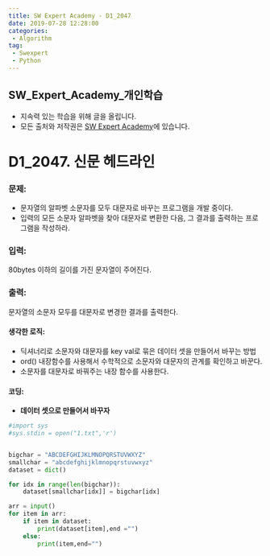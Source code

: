```yaml
---
title: SW Expert Academy - D1_2047
date: 2019-07-28 12:28:00
categories:
 - Algorithm
tag:
 - Swexpert
 - Python
---
```


## SW_Expert_Academy_개인학습

- 지속력 있는 학습을 위해 글을 올립니다.
- 모든 출처와 저작권은 [SW Expert Academy][출처]에 있습니다.



# D1_2047. 신문 헤드라인

### 문제:

- 문자열의 알파벳 소문자를 모두 대문자로 바꾸는 프로그램을 개발 중이다.
- 입력의 모든 소문자 알파벳을 찾아 대문자로 변환한 다음, 그 결과를 출력하는 프로그램을 작성하라. 



### 입력:

80bytes 이하의 길이를 가진 문자열이 주어진다.



### 출력:

문자열의 소문자 모두를 대문자로 변경한 결과를 출력한다.



#### 생각한 로직:

- 딕셔너리로 소문자와 대문자를 key val로 묶은 데이터 셋을 만들어서 바꾸는 방법
- ord() 내장함수를 사용해서 수학적으로 소문자와 대문자의 관계를 확인하고 바꾼다.
- 소문자를 대문자로 바꿔주는 내장 함수를 사용한다.



#### 코딩:

- **데이터 셋으로 만들어서 바꾸자**

```python
#import sys
#sys.stdin = open("1.txt",'r')


bigchar = "ABCDEFGHIJKLMNOPQRSTUVWXYZ"
smallchar = "abcdefghijklmnopqrstuvwxyz"
dataset = dict()

for idx in range(len(bigchar)):
    dataset[smallchar[idx]] = bigchar[idx]

arr = input()
for item in arr:
    if item in dataset:
        print(dataset[item],end ="")
    else:
        print(item,end="")
```



[출처]: https://www.swexpertacademy.com/